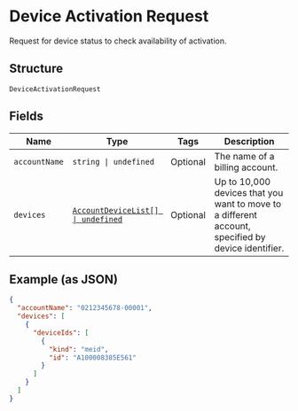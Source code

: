 
# Device Activation Request

Request for device status to check availability of activation.

## Structure

`DeviceActivationRequest`

## Fields

| Name | Type | Tags | Description |
|  --- | --- | --- | --- |
| `accountName` | `string \| undefined` | Optional | The name of a billing account. |
| `devices` | [`AccountDeviceList[] \| undefined`](../../doc/models/account-device-list.md) | Optional | Up to 10,000 devices that you want to move to a different account, specified by device identifier. |

## Example (as JSON)

```json
{
  "accountName": "0212345678-00001",
  "devices": [
    {
      "deviceIds": [
        {
          "kind": "meid",
          "id": "A100008385E561"
        }
      ]
    }
  ]
}
```

